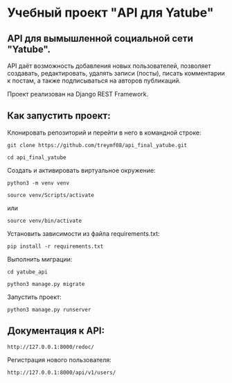 # Учебный проект "API для Yatube"
## API для вымышленной социальной сети "Yatube".
API даёт возможность добавления новых пользователей, позволяет создавать, редактировать, удалять записи (посты), писать комментарии к постам, а также подписываться на авторов публикаций.

Проект реализован на Django REST Framework.

## Как запустить проект:
Клонировать репозиторий и перейти в него в командной строке:
```
git clone https://github.com/treymf08/api_final_yatube.git
```
```
cd api_final_yatube
```
Cоздать и активировать виртуальное окружение:
```
python3 -m venv venv
```
```
source venv/Scripts/activate
```
или
```
source venv/bin/activate
```
Установить зависимости из файла requirements.txt:
```
pip install -r requirements.txt
```
Выполнить миграции:
```
cd yatube_api
```
```
python3 manage.py migrate
```
Запустить проект:
```
python3 manage.py runserver
```
## Документация к API:
```
http://127.0.0.1:8000/redoc/
```
Регистрация нового пользователя:
```
http://127.0.0.1:8000/api/v1/users/
```
